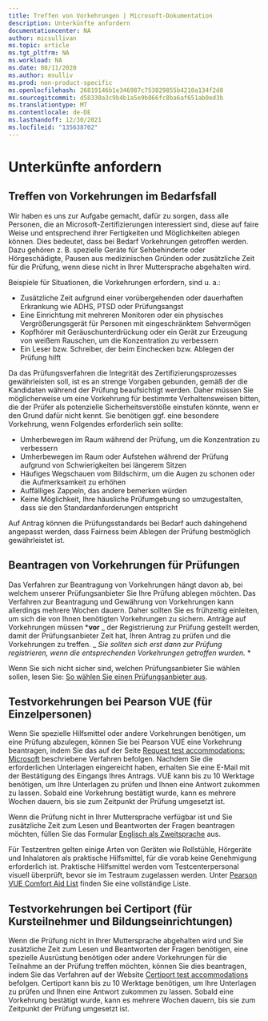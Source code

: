 ```yaml
---
title: Treffen von Vorkehrungen | Microsoft-Dokumentation
description: Unterkünfte anfordern
documentationcenter: NA
author: micsullivan
ms.topic: article
ms.tgt_pltfrm: NA
ms.workload: NA
ms.date: 08/11/2020
ms.author: msulliv
ms.prod: non-product-specific
ms.openlocfilehash: 26819146b1e346987c753829855b4210a134f2d8
ms.sourcegitcommit: d58330a3c9b4b1a5e9b866fc8ba6af651ab0ed3b
ms.translationtype: MT
ms.contentlocale: de-DE
ms.lasthandoff: 12/30/2021
ms.locfileid: "135638702"
---
```

# <a name="request-accommodations"></a>Unterkünfte anfordern

## <a name="when-an-accommodation-is-needed"></a>Treffen von Vorkehrungen im Bedarfsfall

Wir haben es uns zur Aufgabe gemacht, dafür zu sorgen, dass alle Personen, die an Microsoft-Zertifizierungen interessiert sind, diese auf faire Weise und entsprechend ihrer Fertigkeiten und Möglichkeiten ablegen können. Dies bedeutet, dass bei Bedarf Vorkehrungen getroffen werden. Dazu gehören z. B. spezielle Geräte für Sehbehinderte oder Hörgeschädigte, Pausen aus medizinischen Gründen oder zusätzliche Zeit für die Prüfung, wenn diese nicht in Ihrer Muttersprache abgehalten wird.

Beispiele für Situationen, die Vorkehrungen erfordern, sind u. a.:

- Zusätzliche Zeit aufgrund einer vorübergehenden oder dauerhaften Erkrankung wie ADHS, PTSD oder Prüfungsangst
- Eine Einrichtung mit mehreren Monitoren oder ein physisches Vergrößerungsgerät für Personen mit eingeschränktem Sehvermögen
- Kopfhörer mit Geräuschunterdrückung oder ein Gerät zur Erzeugung von weißem Rauschen, um die Konzentration zu verbessern
- Ein Leser bzw. Schreiber, der beim Einchecken bzw. Ablegen der Prüfung hilft

Da das Prüfungsverfahren die Integrität des Zertifizierungsprozesses gewährleisten soll, ist es an strenge Vorgaben gebunden, gemäß der die Kandidaten während der Prüfung beaufsichtigt werden. Daher müssen Sie möglicherweise um eine Vorkehrung für bestimmte Verhaltensweisen bitten, die der Prüfer als potenzielle Sicherheitsverstöße einstufen könnte, wenn er den Grund dafür nicht kennt. Sie benötigen ggf. eine besondere Vorkehrung, wenn Folgendes erforderlich sein sollte:

- Umherbewegen im Raum während der Prüfung, um die Konzentration zu verbessern
- Umherbewegen im Raum oder Aufstehen während der Prüfung aufgrund von Schwierigkeiten bei längerem Sitzen
- Häufiges Wegschauen vom Bildschirm, um die Augen zu schonen oder die Aufmerksamkeit zu erhöhen
- Auffälliges Zappeln, das andere bemerken würden
- Keine Möglichkeit, Ihre häusliche Prüfumgebung so umzugestalten, dass sie den Standardanforderungen entspricht

Auf Antrag können die Prüfungsstandards bei Bedarf auch dahingehend angepasst werden, dass Fairness beim Ablegen der Prüfung bestmöglich gewährleistet ist.

## <a name="how-to-request-exam-accommodations"></a>Beantragen von Vorkehrungen für Prüfungen

Das Verfahren zur Beantragung von Vorkehrungen hängt davon ab, bei welchem unserer Prüfungsanbieter Sie Ihre Prüfung ablegen möchten. Das Verfahren zur Beantragung und Gewährung von Vorkehrungen kann allerdings mehrere Wochen dauern. Daher sollten Sie es frühzeitig einleiten, um sich die von Ihnen benötigten Vorkehrungen zu sichern. Anträge auf Vorkehrungen müssen ***vor** _ der Registrierung zur Prüfung gestellt werden, damit der Prüfungsanbieter Zeit hat, Ihren Antrag zu prüfen und die Vorkehrungen zu treffen. _ *Sie sollten sich erst dann zur Prüfung registrieren, wenn die entsprechenden Vorkehrungen getroffen wurden.* *

Wenn Sie sich nicht sicher sind, welchen Prüfungsanbieter Sie wählen sollen, lesen Sie: [So wählen Sie einen Prüfungsanbieter aus](/learn/certifications/register-schedule-exam#how-to-choose-an-exam-delivery-provider).

## <a name="testing-accommodations-with-pearson-vue-for-individuals"></a>Testvorkehrungen bei Pearson VUE (für Einzelpersonen)

Wenn Sie spezielle Hilfsmittel oder andere Vorkehrungen benötigen, um eine Prüfung abzulegen, können Sie bei Pearson VUE eine Vorkehrung beantragen, indem Sie das auf der Seite [Request test accommodations: Microsoft](https://www.pearsonvue.com/accommodations/pv_review.asp?clientName=Microsoft) beschriebene Verfahren befolgen. Nachdem Sie die erforderlichen Unterlagen eingereicht haben, erhalten Sie eine E-Mail mit der Bestätigung des Eingangs Ihres Antrags. VUE kann bis zu 10 Werktage benötigen, um Ihre Unterlagen zu prüfen und Ihnen eine Antwort zukommen zu lassen. Sobald eine Vorkehrung bestätigt wurde, kann es mehrere Wochen dauern, bis sie zum Zeitpunkt der Prüfung umgesetzt ist.

Wenn die Prüfung nicht in Ihrer Muttersprache verfügbar ist und Sie zusätzliche Zeit zum Lesen und Beantworten der Fragen beantragen möchten, füllen Sie das Formular [Englisch als Zweitsprache](https://home.pearsonvue.com/Clients/Microsoft/esl_form_pearson.aspx) aus.

Für Testzentren gelten einige Arten von Geräten wie Rollstühle, Hörgeräte und Inhalatoren als praktische Hilfsmittel, für die vorab keine Genehmigung erforderlich ist. Praktische Hilfsmittel werden vom Testcenterpersonal visuell überprüft, bevor sie im Testraum zugelassen werden. Unter [Pearson VUE Comfort Aid List](https://home.pearsonvue.com/Test-takers/Accommodations/Pearson-VUE-Comfort-Aid-List-PDF.aspx) finden Sie eine vollständige Liste.

## <a name="testing-accommodations-with-certiport-for-students-and-academic-institutions"></a>Testvorkehrungen bei Certiport (für Kursteilnehmer und Bildungseinrichtungen)

Wenn die Prüfung nicht in Ihrer Muttersprache abgehalten wird und Sie zusätzliche Zeit zum Lesen und Beantworten der Fragen benötigen, eine spezielle Ausrüstung benötigen oder andere Vorkehrungen für die Teilnahme an der Prüfung treffen möchten, können Sie dies beantragen, indem Sie das Verfahren auf der Website [Certiport test accommodations](https://certiport.pearsonvue.com/Educator-resources/Exam-policies/Accommodations) befolgen. Certiport kann bis zu 10 Werktage benötigen, um Ihre Unterlagen zu prüfen und Ihnen eine Antwort zukommen zu lassen. Sobald eine Vorkehrung bestätigt wurde, kann es mehrere Wochen dauern, bis sie zum Zeitpunkt der Prüfung umgesetzt ist.